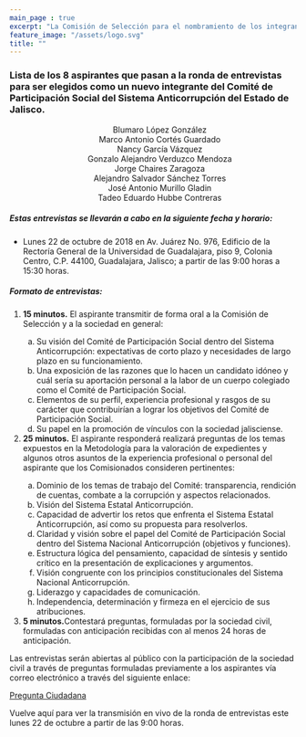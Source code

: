 ```yaml
---
main_page : true
excerpt: "La Comisión de Selección para el nombramiento de los integrantes del Comité de Participación Social del Sistema Anticorrupción del Estado de Jalisco, se constituye por 9 ciudadanas y ciudadanos comprometidos con la vida pública de nuestra Entidad. Esta Comisión fue designada por el Congreso del Estado con fundamento en la Constitución Política de Jalisco y la Ley del Sistema Anticorrupción Local. Su labor fundamental será identificar, seleccionar y nombrar a quienes formarán el primer Comité de Participación Social del Sistema Estatal Anticorrupción, pieza vital para la sinergia entre la sociedad civil y el sector gobierno en las tareas de prevención, investigación y sanción de los actos de corrupción."
feature_image: "/assets/logo.svg"
title: ""
---
```

<h3>Lista de los 8 aspirantes que pasan a la ronda de entrevistas para ser elegidos como un nuevo integrante del Comité de Participación Social del Sistema Anticorrupción del Estado de Jalisco.</h3>
<p></p>
<p></p>
<ul style="text-align:center;list-style-type: none;">
    <li>Blumaro López González</li>
    <li>Marco Antonio Cortés Guardado</li>
    <li>Nancy García Vázquez</li>
    <li>Gonzalo Alejandro Verduzco Mendoza</li>
    <li>Jorge Chaires Zaragoza</li>
    <li>Alejandro Salvador Sánchez Torres</li>
    <li>José Antonio Murillo Gladin</li>
    <li>Tadeo Eduardo Hubbe Contreras</li>
</ul>
<p></p>
<p></p>
<h5>Estas entrevistas se llevarán a cabo en la siguiente fecha y horario:</h5>
<ul>
    <li>Lunes 22 de octubre de 2018 en Av. Juárez No. 976, Edificio de la Rectoría General de la Universidad de Guadalajara, piso 9, Colonia Centro, C.P. 44100, Guadalajara, Jalisco; a partir de las 9:00 horas a 15:30 horas.
    </li>
</ul>
<h5>Formato de entrevistas:</h5>
<ol>
    <li><Strong>15 minutos.</Strong> El aspirante transmitir de forma oral a la Comisión de Selección y a la sociedad en general:
    </li>
    <ol type="a">
        <li>Su visión del Comité de Participación Social dentro del Sistema Anticorrupción: expectativas de corto plazo y necesidades de largo plazo en su funcionamiento.</li>
        <li>Una exposición de las razones que lo hacen un candidato idóneo y cuál sería su aportación personal a la labor de un cuerpo colegiado como el Comité de Participación Social.</li>
        <li>Elementos de su perfil, experiencia profesional y rasgos de su carácter que contribuirían a lograr los objetivos del Comité de Participación Social.</li>
        <li>Su papel en la promoción de vínculos con la sociedad jalisciense.</li>
    </ol>
    <li><strong>25 minutos.</strong> El aspirante responderá realizará preguntas de los temas expuestos en la Metodología para la valoración de expedientes y algunos otros asuntos de la experiencia profesional o personal del aspirante que los Comisionados consideren pertinentes:</li>
    <ol type="a">
        <li>Dominio de los temas de trabajo del Comité: transparencia, rendición de cuentas, combate a la corrupción y aspectos relacionados.</li>
        <li>Visión del Sistema Estatal Anticorrupción.</li>
        <li>Capacidad de advertir los retos que enfrenta el Sistema Estatal Anticorrupción, así como su propuesta para resolverlos.</li>
        <li>Claridad y visión sobre el papel del Comité de Participación Social dentro del Sistema Nacional Anticorrupción (objetivos y funciones).</li>
        <li>Estructura lógica del pensamiento, capacidad de síntesis y sentido crítico en la presentación de explicaciones y argumentos.</li>
        <li>Visión congruente con los principios constitucionales del Sistema Nacional Anticorrupción.</li>
        <li>Liderazgo y capacidades de comunicación.</li>
        <li>Independencia, determinación y firmeza en el ejercicio de sus atribuciones.</li>
    </ol>
    <li><strong>5 minutos.</strong>Contestará preguntas, formuladas por la sociedad civil, formuladas con anticipación recibidas con al menos 24 horas de anticipación.
    </li>
</ol>
<p></p>
<p></p>
<p>Las entrevistas serán abiertas al público con la participación de la sociedad civil a través de preguntas formuladas previamente a los aspirantes vía correo electrónico a través del siguiente enlace:</p>
<p><a target="_blank" href="http://comisionsaejalisco.org/contacto/">Pregunta Ciudadana</a></p>

<p>Vuelve aquí para ver la transmisión en vivo de la ronda de entrevistas este lunes 22 de octubre a partir de las 9:00 horas.</p>
